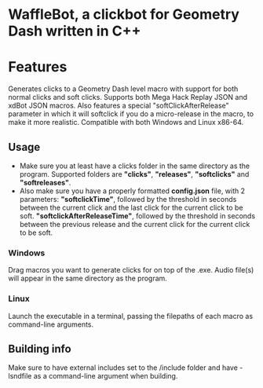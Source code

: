 # WaffleBot, a clickbot for Geometry Dash written in C++
# Features
Generates clicks to a Geometry Dash level macro with support for both normal clicks and soft clicks. Supports both Mega Hack Replay JSON and xdBot JSON macros. Also features a special "softClickAfterRelease" parameter in which it will softclick if you do a micro-release in the macro, to make it more realistic.
Compatible with both Windows and Linux x86-64.
## Usage
- Make sure you at least have a clicks folder in the same directory as the program. Supported folders are **"clicks"**, **"releases"**, **"softclicks"** and **"softreleases"**.
- Also make sure you have a properly formatted **config.json** file, with 2 parameters: 
**"softclickTime"**, followed by the threshold in seconds between the current click and the last click for the current click to be soft.
**"softclickAfterReleaseTime"**, followed by the threshold in seconds between the previous release and the current click for the current click to be soft. 
### Windows
Drag macros you want to generate clicks for on top of the .exe. Audio file(s) will appear in the same directory as the program.
### Linux
Launch the executable in a terminal, passing the filepaths of each macro as command-line arguments.
## Building info
Make sure to have external includes set to the /include folder and have -lsndfile as a command-line argument when building.
